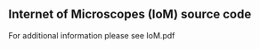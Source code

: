 Internet of Microscopes (IoM) source code
------------------------------------------
For additional information please see IoM.pdf
